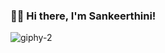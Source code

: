 ### 👋🏼 Hi there, I'm Sankeerthini! 
<!--
-->
![giphy-2](https://github.com/Sankeerthini/Sankeerthini/assets/84824259/505a35d3-ad3b-41fa-89ca-bcb1ae6280d3)


<!--
**Sankeerthini/Sankeerthini** is a ✨ _special_ ✨ repository because its `README.md` (this file) appears on your GitHub profile.

Here are some ideas to get you started:

- 🔭 I’m currently working on ...
- 🌱 I’m currently learning ...
- 👯 I’m looking to collaborate on ...
- 🤔 I’m looking for help with ...
- 💬 Ask me about ...
- 📫 How to reach me: ...
- 😄 Pronouns: ...
- ⚡ Fun fact: ...
-->
